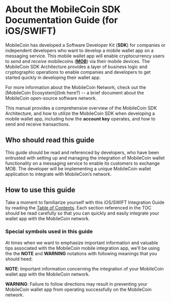 # About the MobileCoin SDK Documentation Guide (for iOS/SWIFT)

MobileCoin has developed a Software Developer Kit (**SDK**) for companies or independent developers who want to develop a mobile wallet app on a messaging service. This mobile wallet app will enable cryptocurrency users to _send_ and _receive_ mobilecoins ([**MOB**](glossary.md)) via their mobile devices. The MobileCoin SDK Architecture provides a layer of business logic and cryptographic operations to enable companies and developers to get started quickly in developing their wallet app.

For more information about the MobileCoin Network, check out the \[MobileCoin Ecosystem]\(link here?) -- a brief document about the MobileCoin open-source software network.

This manual provides a comprehensive overview of the MobileCoin SDK Architecture, and how to utilize the MobileCoin SDK when developing a mobile wallet app, including how the **account key** operates, and how to send and receive transactions.

## Who should read this guide

This guide should be read and referenced by developers, who have been entrusted with setting up and managing the integration of MobileCoin wallet functionality on a messaging service to enable its customers to exchange MOB. The developer will be implementing a unique MobileCoin wallet application to integrate with MobileCoin’s network.

## How to use this guide

Take a moment to familiarize yourself with this iOS/SWIFT Integration Guide by reading the [Table of Contents](broken-reference). Each section referenced in the TOC should be read carefully so that you can quickly and easily integrate your wallet app with the MobileCoin network.

### Special symbols used in this guide

At times when we want to emphasize important information and valuable tips associated with the MobileCoin mobile integration app, we'll be using the the **NOTE** and **WARNING** notations with following meanings that you should heed:

**NOTE**: Important information concerning the integration of your MobileCoin wallet app with the MobileCoin network.

**WARNING**: Failure to follow directions may result in preventing your MobileCoin wallet app from operating successfully on the MobileCoin network.
